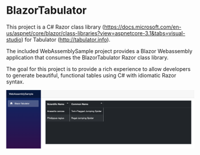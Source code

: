 # BlazorTabulator

This project is a C# Razor class library (https://docs.microsoft.com/en-us/aspnet/core/blazor/class-libraries?view=aspnetcore-3.1&tabs=visual-studio) for Tabulator (http://tabulator.info).

The included WebAssemblySample project provides a Blazor Webassembly application that consumes the BlazorTabulator Razor class library.

The goal for this project is to provide a rich experience to allow developers to generate beautiful, functional tables using C# with idiomatic Razor syntax.

![blazortabulatorscreenshot](https://raw.githubusercontent.com/NickFessel/blazortabulator/master/blazortabulatorscreenshot2.png)
